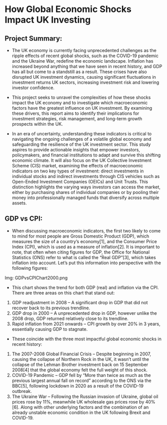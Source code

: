 # How Global Economic Shocks Impact UK Investing
## Project Summary:

- The UK economy is currently facing unprecedented challenges as the ripple effects of recent global shocks, such as the COVID-19 pandemic and the Ukraine War, redefine the economic landscape. Inflation has increased beyond anything that we have seen in recent history, and GDP has all but come to a standstill as a result. These crises have also disrupted UK investment dynamics, causing significant fluctuations in investment returns UK sectors, increasing investment risk and lowering investor confidence.

- This project seeks to unravel the complexities of how these shocks impact the UK economy and to investigate which macroeconomic factors have the greatest influence on UK investment. By examining these drivers, this report aims to identify their implications for investment strategies, risk management, and long-term growth prospects within the UK.

- In an era of uncertainty, understanding these indicators is critical to navigating the ongoing challenges of a volatile global economy and safeguarding the resilience of the UK investment sector. This study aspires to provide actionable insights that empower investors, policymakers, and financial institutions to adapt and survive this shifting economic climate. It will also focus on the UK Collective Investment Scheme (CIS) market, examining the effects of macroeconomic indicators on two key types of investment: direct investments in individual stocks and indirect investments through CIS vehicles such as Open-Ended Investment Companies (OEICs) and Unit Trusts. This distinction highlights the varying ways investors can access the market, either by purchasing shares of individual companies or by pooling their money into professionally managed funds that diversify across multiple assets.

## GDP vs CPI:

- When discussing macroeconomic indicators, the first two likely to come to mind for most people are Gross Domestic Product (GDP), which measures the size of a country’s economy[1], and the Consumer Price Index (CPI), which is used as a measure of inflation[2]. It is important to note, that often when citing figures for GDP, the Office for National Statistics (ONS) refer to what is called the “Real GDP”[3], which takes inflation into account. Let’s put this information into perspective with the following figures:

Img: GDPvsCPIChart2000.png

- This chart shows the trend for both GDP (real) and inflation via the CPI. There are three areas on this chart that stand out:
1.	GDP readjustment in 2008 – A significant drop in GDP that did not recover back to its previous trendline.
2.	GDP drop in 2000 – A unprecedented drop in GDP, however unlike the 2008 drop, GDP returned relatively close to its trendline.
3.	Rapid inflation from 2021 onwards – CPI growth by over 20% in 3 years, essentially causing GDP to stagnate.

- These coincide with the three most impactful global economic shocks in recent history:
1.	The 2007-2008 Global Financial Crisis – Despite beginning in 2007, causing the collapse of Northern Rock in the UK, it wasn’t until the collapse of the Lehman Brother investment back on 15 September 2008[4] that the global economy felt the full weight of this shock. 
2.	COVID-19 Pandemic – GDP fell by “More than twice as much as the previous largest annual fall on record” according to the ONS via the BBC[5], following lockdown in 2020 as a result of the COVID-19 outbreak.
3.	The Ukraine War – Following the Russian invasion of Ukraine, global oil prices rose by 11%, meanwhile UK wholesale gas prices rose by 40%[6]. Along with other underlying factors and the combination of an already unstable economic condition in the UK following Brexit and COVID-19.

